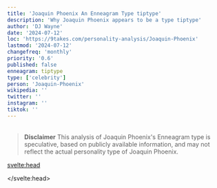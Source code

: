 ```yaml
---
title: 'Joaquin Phoenix An Enneagram Type tiptype'
description: 'Why Joaquin Phoenix appears to be a type tiptype'
author: 'DJ Wayne'
date: '2024-07-12'
loc: 'https://9takes.com/personality-analysis/Joaquin-Phoenix'
lastmod: '2024-07-12'
changefreq: 'monthly'
priority: '0.6'
published: false
enneagram: tiptype
type: ['celebrity']
person: 'Joaquin-Phoenix'
wikipedia: ''
twitter: ''
instagram: ''
tiktok: ''
---
```


<!--
    childhood and upbringing
    first big success
    style habits and quirks that relate to their personality type
    stressful moments in their life and how they handled them
    comfort- moments in their life where they are doing well and killing it
-->
<!-- // keywords:  -->

<script>
	// import  PopCard  from "$lib/components/atoms/PopCard.svelte";
import BlogPurpose from '$lib/components/blog/BlogPurpose.svelte'
</script>

<div
	style="display: flex;
    justify-content: center;
    margin: 1rem 0;
	"
>
	<!-- <PopCard
		image={`/types/tiptypes/${'Joaquin-Phoenix'}.webp`}
		enneagramType={tiptype}
		showIcon={false}
		displayText="Joaquin Phoenix"
		subtext=""
	/> -->
</div>

> **Disclaimer** This analysis of Joaquin Phoenix's Enneagram type is speculative, based on publicly available information, and may not reflect the actual personality type of Joaquin Phoenix.

<p class="firstLetter"></p>

<svelte:head>

<script type="application/ld+json">

</script>

</svelte:head>

<style lang="scss"></style>
